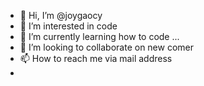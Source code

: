 - 👋 Hi, I’m @joygaocy
- 👀 I’m interested in code
- 🌱 I’m currently learning how to code ...
- 💞️ I’m looking to collaborate on new comer
- 📫 How to reach me via mail address
- 

<!---
joygaocy/joygaocy is a ✨ special ✨ repository because its `README.md` (this file) appears on your GitHub profile.
You can click the Preview link to take a look at your changes.
--->
